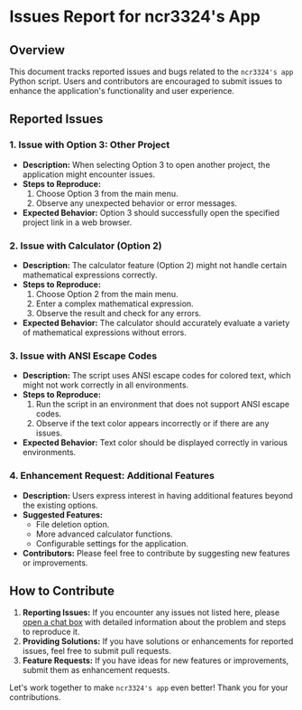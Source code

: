 # Issues Report for ncr3324's App

## Overview
This document tracks reported issues and bugs related to the `ncr3324's app` Python script. Users and contributors are encouraged to submit issues to enhance the application's functionality and user experience.

## Reported Issues

### 1. Issue with Option 3: Other Project
- **Description:** When selecting Option 3 to open another project, the application might encounter issues.
- **Steps to Reproduce:**
  1. Choose Option 3 from the main menu.
  2. Observe any unexpected behavior or error messages.
- **Expected Behavior:** Option 3 should successfully open the specified project link in a web browser.

### 2. Issue with Calculator (Option 2)
- **Description:** The calculator feature (Option 2) might not handle certain mathematical expressions correctly.
- **Steps to Reproduce:**
  1. Choose Option 2 from the main menu.
  2. Enter a complex mathematical expression.
  3. Observe the result and check for any errors.
- **Expected Behavior:** The calculator should accurately evaluate a variety of mathematical expressions without errors.

### 3. Issue with ANSI Escape Codes
- **Description:** The script uses ANSI escape codes for colored text, which might not work correctly in all environments.
- **Steps to Reproduce:**
  1. Run the script in an environment that does not support ANSI escape codes.
  2. Observe if the text color appears incorrectly or if there are any issues.
- **Expected Behavior:** Text color should be displayed correctly in various environments.

### 4. Enhancement Request: Additional Features
- **Description:** Users express interest in having additional features beyond the existing options.
- **Suggested Features:**
   - File deletion option.
   - More advanced calculator functions.
   - Configurable settings for the application.
- **Contributors:** Please feel free to contribute by suggesting new features or improvements.

## How to Contribute
1. **Reporting Issues:** If you encounter any issues not listed here, please [open a chat box](<https://tawk.to/chat/6583483270c9f2407f81f662/1hi4d41ou>) with detailed information about the problem and steps to reproduce it.
2. **Providing Solutions:** If you have solutions or enhancements for reported issues, feel free to submit pull requests.
3. **Feature Requests:** If you have ideas for new features or improvements, submit them as enhancement requests.

Let's work together to make `ncr3324's app` even better! Thank you for your contributions.
